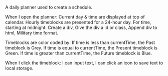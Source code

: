 A daily planner used to create a schedule.

When I open the planner:
    Current day & time are displayed at top of calendar.
    Hourly timeblocks are presented for a 24-hour day.
        For time, starting at midnight:
            Create a div,
            Give the div a id or class,
            Append div to html,
    Military time format.

Timeblocks are color coded by:
    If time is less than currentTime, the Past timeblock is Grey.
    If time is equal to  currentTime, the Present timeblock is Green.
    If time is greater than currentTime, the Future timeblock is Blue.

When I click the timeblock:
    I can input text,
        I can click an icon to save text to local storage.